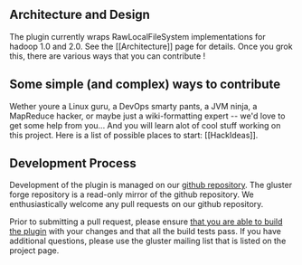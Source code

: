 ## Architecture and Design ##

The plugin currently wraps RawLocalFileSystem implementations for hadoop 1.0 and 2.0.  See the [[Architecture]] page for details.  Once you grok this, there are various ways that you can contribute !

## Some simple (and complex) ways to contribute ##

Wether youre a Linux guru, a DevOps smarty pants, a JVM ninja, a MapReduce hacker, or maybe just a wiki-formatting expert -- we'd love to get some help from you... And you will learn alot of cool stuff working on this project.  Here is a list of possible places to start: [[HackIdeas]].

## Development Process ##

Development of the plugin is managed on our [github repository](https://github.com/gluster/hadoop-glusterfs). The gluster forge repository is a read-only mirror of the github repository. We enthusiastically welcome any pull requests on our github repository. 

Prior to submitting a pull request, please ensure [that you are able to build the plugin](https://forge.gluster.org/hadoop/pages/HowToBuild) with your changes and that all the build tests pass. If you have additional questions, please use the gluster mailing list that is listed on the project page.
